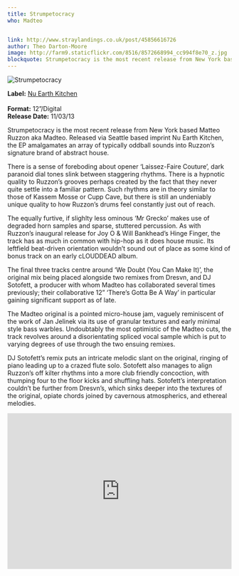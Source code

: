 ```yaml
---
title: Strumpetocracy
who: Madteo


link: http://www.straylandings.co.uk/post/45856616726
author: Theo Darton-Moore
image: http://farm9.staticflickr.com/8516/8572668994_cc994f8e70_z.jpg
blockquote: Strumpetocracy is the most recent release from New York based Matteo Ruzzon aka Madteo. Released via Seattle based imprint Nu Earth Kitchen, the EP amalgamates an array of typically oddball sounds into Ruzzon’s signature brand of abstract house.
---
```


![Strumpetocracy](http://farm9.staticflickr.com/8241/8575883786_1e7bc8f409_t.jpg)

**Label:** [Nu Earth Kitchen](http://www.nuearthkitchen.com/)  
<br>**Format:** 12”/Digital
<br>**Release Date:** 11/03/13

Strumpetocracy is the most recent release from New York based Matteo Ruzzon aka Madteo. Released via Seattle based imprint Nu Earth Kitchen, the EP amalgamates an array of typically oddball sounds into Ruzzon’s signature brand of abstract house. 

There is a sense of foreboding about opener ‘Laissez-Faire Couture’, dark paranoid dial tones slink between staggering rhythms. There is a hypnotic quality to Ruzzon’s grooves perhaps created by the fact that they never quite settle into a familiar pattern. Such rhythms are in theory similar to those of Kassem Mosse or Cupp Cave, but there is still an undeniably unique quality to how Ruzzon’s drums feel constantly just out of reach.

The equally furtive, if slighlty less ominous ‘Mr Grecko’ makes use of degraded horn samples and sparse, stuttered percussion. As with Ruzzon’s inaugural release for Joy O & Will Bankhead’s Hinge Finger, the track has as much in common with hip-hop as it does house music. Its leftfield beat-driven orientation wouldn’t sound out of place as some kind of bonus track on an early cLOUDDEAD album.

The final three tracks centre around ‘We Doubt (You Can Make It)’, the original mix being placed alongside two remixes from Dresvn, and DJ Sotofett, a producer with whom Madteo has collaborated several times previously; their collaborative 12” ‘There’s Gotta Be A Way’ in particular gaining significant support as of late. 

The Madteo original is a pointed micro-house jam, vaguely reminiscent of the work of Jan Jelinek via its use of granular textures and early minimal style bass warbles. Undoubtably the most optimistic of the Madteo cuts, the track revolves around a disorientating spliced vocal sample which is put to varying degrees of use through the two ensuing remixes. 

DJ Sotofett’s remix puts an intricate melodic slant on the original, ringing of piano leading up to a crazed flute solo. Sotofett also manages to align Ruzzon’s off kilter rhythms into a more club friendly concoction, with thumping four to the floor kicks and shuffling hats. Sotofett’s interpretation couldn’t be further from Dresvn’s, which sinks deeper into the textures of the original, opiate chords joined by cavernous atmospherics, and ethereal melodies.

<iframe frameborder="no" height="350" scrolling="no" src="https://w.soundcloud.com/player/?url=http%3A%2F%2Fapi.soundcloud.com%2Fplaylists%2F2444812" width="100%"></iframe>